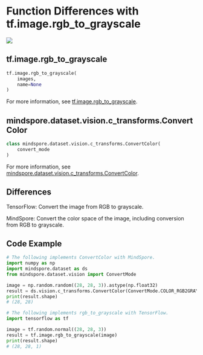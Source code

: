 # Function Differences with tf.image.rgb_to_grayscale

<a href="https://gitee.com/mindspore/docs/blob/r1.7/docs/mindspore/source_en/note/api_mapping/tensorflow_diff/rgb_to_grayscale.md" target="_blank"><img src="https://mindspore-website.obs.cn-north-4.myhuaweicloud.com/website-images/master/resource/_static/logo_source_en.png"></a>

## tf.image.rgb_to_grayscale

```python
tf.image.rgb_to_grayscale(
    images,
    name=None
)
```

For more information, see [tf.image.rgb_to_grayscale](https://www.tensorflow.org/versions/r1.15/api_docs/python/tf/image/rgb_to_grayscale).

## mindspore.dataset.vision.c_transforms.ConvertColor

```python
class mindspore.dataset.vision.c_transforms.ConvertColor(
    convert_mode
)
```

For more information, see [mindspore.dataset.vision.c_transforms.ConvertColor](https://mindspore.cn/docs/en/r1.7/api_python/dataset_vision/mindspore.dataset.vision.c_transforms.ConvertColor.html#mindspore.dataset.vision.c_transforms.ConvertColor).

## Differences

TensorFlow: Convert the image from RGB to grayscale.

MindSpore: Convert the color space of the image, including conversion from RGB to grayscale.

## Code Example

```python
# The following implements ConvertColor with MindSpore.
import numpy as np
import mindspore.dataset as ds
from mindspore.dataset.vision import ConvertMode

image = np.random.random((28, 28, 3)).astype(np.float32)
result = ds.vision.c_transforms.ConvertColor(ConvertMode.COLOR_RGB2GRAY)(image)
print(result.shape)
# (28, 28)

# The following implements rgb_to_grayscale with TensorFlow.
import tensorflow as tf

image = tf.random.normal((28, 28, 3))
result = tf.image.rgb_to_grayscale(image)
print(result.shape)
# (28, 28, 1)
```
